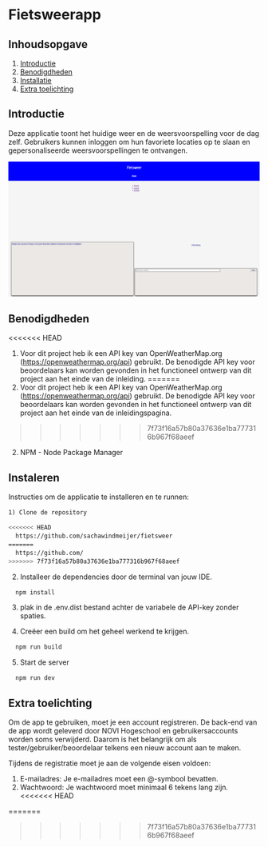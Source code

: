 # Fietsweerapp 

## Inhoudsopgave
1. [Introductie](#introductie)
2. [Benodigdheden](#benodigdheden)
3. [Installatie](#instaleren)
4. [Extra toelichting](#extra-toelichting)

<a name="introductie"></a>
## Introductie
Deze applicatie toont het huidige weer en de weersvoorspelling voor de dag zelf. Gebruikers kunnen inloggen om hun favoriete locaties op te slaan en gepersonaliseerde weersvoorspellingen te ontvangen. 

![Fietsweerapp](src/assets/Fietsweerapp.png)

<a name="benodigdheden"></a>
## Benodigdheden

<<<<<<< HEAD
1) Voor dit project heb ik een API key van OpenWeatherMap.org (https://openweathermap.org/api) gebruikt. De benodigde API key voor beoordelaars kan worden gevonden in het functioneel ontwerp van dit project aan het einde van de inleiding.
=======
1) Voor dit project heb ik een API key van OpenWeatherMap.org (https://openweathermap.org/api) gebruikt. De benodigde API key voor beoordelaars kan worden gevonden in het functioneel ontwerp van dit project aan het einde van de inleidingspagina.
>>>>>>> 7f73f16a57b80a37636e1ba777316b967f68aeef
2) NPM - Node Package Manager 

<a name="Instaleren"></a>
## Instaleren
Instructies om de applicatie te installeren en te runnen:

    1) Clone de repository 
```bash
<<<<<<< HEAD
  https://github.com/sachawindmeijer/fietsweer
=======
  https://github.com/
>>>>>>> 7f73f16a57b80a37636e1ba777316b967f68aeef
```
2) Installeer de dependencies door de terminal van jouw IDE.

```bash
  npm install
```
3) plak in de .env.dist bestand achter de variabele de API-key zonder spaties.

4) Creëer een build om het geheel werkend te krijgen.

```bash
  npm run build
```
5) Start de server

```bash
  npm run dev
```

<a name="commentaar"></a>
## Extra toelichting
Om de app te gebruiken, moet je een account registreren. De back-end van de app wordt geleverd door NOVI Hogeschool en gebruikersaccounts worden soms verwijderd. Daarom is het belangrijk om als tester/gebruiker/beoordelaar telkens een nieuw account aan te maken.

Tijdens de registratie moet je aan de volgende eisen voldoen:
1)    E-mailadres:
        Je e-mailadres moet een @-symbool bevatten.
2)    Wachtwoord:
        Je wachtwoord moet minimaal 6 tekens lang zijn.
<<<<<<< HEAD
    
=======
    
>>>>>>> 7f73f16a57b80a37636e1ba777316b967f68aeef
